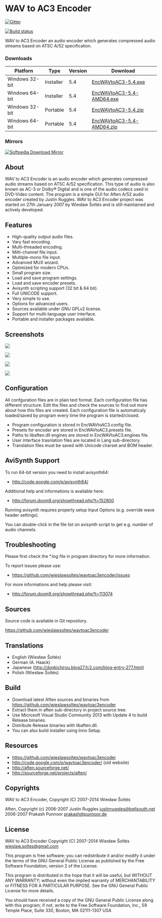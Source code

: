# WAV to AC3 Encoder

[![Gitter](https://badges.gitter.im/wieslawsoltes/wavtoac3encoder.svg)](https://gitter.im/wieslawsoltes/wavtoac3encoder?utm_source=badge&utm_medium=badge&utm_campaign=pr-badge)

[![Build status](https://ci.appveyor.com/api/projects/status/a518qwowh2248j1q/branch/master?svg=true)](https://ci.appveyor.com/project/wieslawsoltes/wavtoac3encoder/branch/master)

WAV to AC3 Encoder an audio encoder which generates compressed audio streams based on ATSC A/52 specification.

### Downloads

| Platforn              | Type        | Version    | Download                                                                                                                               |
|-----------------------|-------------|------------|----------------------------------------------------------------------------------------------------------------------------------------|
| Windows 32-bit        | Installer   | 5.4        | [EncWAVtoAC3-5.4.exe](https://github.com/wieslawsoltes/wavtoac3encoder/releases/download/5.4/EncWAVtoAC3-5.4.exe)                      |
| Windows 64-bit        | Installer   | 5.4        | [EncWAVtoAC3-5.4-AMD64.exe](https://github.com/wieslawsoltes/wavtoac3encoder/releases/download/5.4/EncWAVtoAC3-5.4-AMD64.exe)          |
| Windows 32-bit        | Portable    | 5.4        | [EncWAVtoAC3-5.4.zip](https://github.com/wieslawsoltes/wavtoac3encoder/releases/download/5.4/EncWAVtoAC3-5.4.zip)                      |
| Windows 64-bit        | Portable    | 5.4        | [EncWAVtoAC3-5.4-AMD64.zip](https://github.com/wieslawsoltes/wavtoac3encoder/releases/download/5.4/EncWAVtoAC3-5.4-AMD64.zip)          |

### Mirrors

[![Softpedia Download Mirror](http://www.softpedia.com/_img/softpedia_100_free.png)](http://www.softpedia.com/get/Multimedia/Audio/Audio-CD-Rippers-Encoders/WAV-to-AC3-Encoder.shtml)

## About

WAV to AC3 Encoder is an audio encoder which generates compressed 
audio streams based on ATSC A/52 specification. This type of audio 
is also known as AC-3 or Dolby® Digital and is one of the audio codecs 
used in DVD-Video content. The program is a simple GUI for Aften A/52 
audio encoder  created by Justin Ruggles. WAV to AC3 Encoder 
project was started on 27th January 2007 by Wiesław Šoltés and is still
maintained and actively developed.

## Features

* High-quality output audio files.
* Vary fast encoding.
* Multi-threaded encoding.
* Milti-channel file input.
* Multiple-mono file input.
* Advanved MUX wizard.
* Optimized for modern CPUs.
* Small program size.
* Load and save program settings.
* Load and save encoder presets.
* Avisynth scripting support (32 bit & 64 bit).
* Full UNICODE support.
* Very simple to use.
* Options for advanced users.
* Sources available under GNU GPLv2 license.
* Support for multi-language user interface.
* Portable and installer packages available.

## Screenshots

![](http://i62.tinypic.com/2rw9bt1.png)

![](http://i58.tinypic.com/n3w9kp.png)

![](http://i60.tinypic.com/iyog7d.png)

![](http://i58.tinypic.com/zn06yr.png)

## Configuration

All confguration files are in plain text format. Each configuration file 
has different structure. Edit the files and check the sources to find 
out more about how this files are created. Each configuration file is 
automaticaly loaded/saved by program every time the program is started/closed.

* Program configuration is stored in EncWAVtoAC3.config file.
* Presets for encoder are stored in EncWAVtoAC3.presets file.
* Paths to libaften.dll engines are stored in EncWAVtoAC3.engines file.
* User interface trasnlation files are located in Lang sub-directory.
* Translation files must be saved with Unicode charset and BOM header.

## AviSynth Support

To run 64-bit version you need to install avisynth64:
* http://code.google.com/p/avisynth64/

Additional help and informations is available here: 
* http://forum.doom9.org/showthread.php?t=152800

Running avisynth requires properly setup  Input Options (e.g. override wave header settings).

You can double-click in the file list on avisynth script to get e.g. number of audio channels.

## Troubleshooting

Please first check the *.log file in program directory for more information.

To report issues please use: 
* https://github.com/wieslawsoltes/wavtoac3encoder/issues

For more informations and help please visit:
* http://forum.doom9.org/showthread.php?t=113074

## Sources

Source code is available in Git repository.

https://github.com/wieslawsoltes/wavtoac3encoder

## Translations

* English (Wiesław Šoltés)
* German (A. Haack)
* Japanese (http://donkichirou.blog27.fc2.com/blog-entry-277.html)
* Polish (Wiesław Šoltés)

## Build

* Download latest Aften sources and binaries from https://github.com/wieslawsoltes/wavtoac3encoder
* Extract them in aften sub-directory in project source tree.
* Use Microsoft Visual Studio Community 2013 with Update 4 to build Release binaries.
* Distribute Release binaries with libaften.dll.
* You can also build installer using Inno Setup.

## Resources

* https://github.com/wieslawsoltes/wavtoac3encoder
* http://code.google.com/p/wavtoac3encoder/ (old website)
* http://aften.sourceforge.net/
* http://sourceforge.net/projects/aften/

## Copyrights

WAV to AC3 Encoder, Copyright (C) 2007-2014 Wiesław Šoltés

Aften, Copyright (c) 2006-2007 Justin Ruggles <justinruggles@bellsouth.net>
                     2006-2007 Prakash Punnoor <prakash@punnoor.de>

## License

WAV to AC3 Encoder
Copyright (C) 2007-2014 Wiesław Šoltés <wieslaw.soltes@gmail.com>

This program is free software; you can redistribute it and/or modify
it under the terms of the GNU General Public License as published by
the Free Software Foundation; version 2 of the License.

This program is distributed in the hope that it will be useful,
but WITHOUT ANY WARRANTY; without even the implied warranty of
MERCHANTABILITY or FITNESS FOR A PARTICULAR PURPOSE.  See the
GNU General Public License for more details.

You should have received a copy of the GNU General Public License
along with this program; if not, write to the Free Software
Foundation, Inc., 59 Temple Place, Suite 330, Boston, MA  02111-1307  USA
